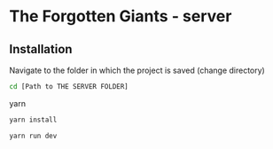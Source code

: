 # The Forgotten Giants - server

## Installation
Navigate to the folder in which the project is saved (change directory) 
```bash
cd [Path to THE SERVER FOLDER]
```

yarn
```bash
yarn install
```

```bash
yarn run dev
```